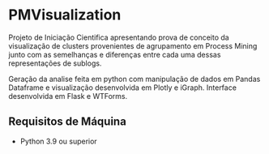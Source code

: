 # PMVisualization

Projeto de Iniciação Cientifica apresentando prova de conceito da visualização de clusters provenientes de agrupamento em Process Mining junto com as semelhanças e diferenças entre cada uma dessas representações de sublogs.

Geração da analise feita em python com manipulação de dados em Pandas Dataframe e visualização desenvolvida em Plotly e iGraph. Interface desenvolvida em Flask e WTForms.

## Requisitos de Máquina
* Python 3.9 ou superior
